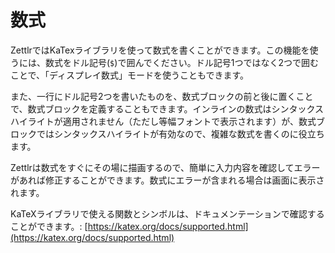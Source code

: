 # 数式

ZettlrではKaTexライブラリを使って数式を書くことができます。この機能を使うには、数式をドル記号(`$`)で囲んでください。ドル記号1つではなく2つで囲むことで、「ディスプレイ数式」モードを使うこともできます。

また、一行にドル記号2つを書いたものを、数式ブロックの前と後に置くことで、数式ブロックを定義することもできます。インラインの数式はシンタックスハイライトが適用されません（ただし等幅フォントで表示されます）が、数式ブロックではシンタックスハイライトが有効なので、複雑な数式を書くのに役立ちます。

Zettlrは数式をすぐにその場に描画するので、簡単に入力内容を確認してエラーがあれば修正することができます。数式にエラーが含まれる場合は画面に表示されます。

KaTeXライブラリで使える関数とシンボルは、ドキュメンテーションで確認することができます。: [https://katex.org/docs/supported.html](https://katex.org/docs/supported.html)
